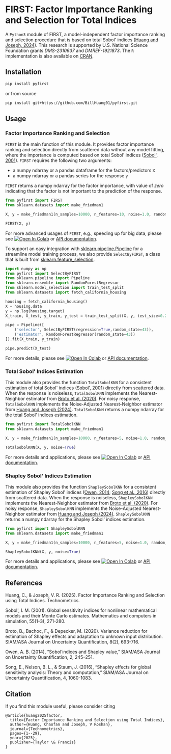 # FIRST: Factor Importance Ranking and Selection for Total Indices

A ``Python3`` module of FIRST, a model-independent factor importance ranking and selection procedure that is based on total Sobol' indices ([Huang and Joseph, 2024][1]). This research is supported by U.S. National Science Foundation grants *DMS-2310637* and *DMREF-1921873*. The ``R`` implementation is also available on [CRAN][2]. 

## Installation

```bash
pip install pyfirst
```

or from source

```bash
pip install git+https://github.com/BillHuang01/pyfirst.git
```

## Usage

### Factor Importance Ranking and Selection

``FIRST`` is the main function of this module. It provides factor importance ranking and selection directly from scattered data without any model fitting, where the importance is computed based on total Sobol' indices ([Sobol', 2001][5]). ``FIRST`` requires the following two arguments:
- a numpy ndarray or a pandas dataframe for the factors/predictors ``X`` 
- a numpy ndarray or a pandas series for the response ``y`` 

``FIRST`` returns a numpy ndarray for the factor importance, with value of *zero* indicating that the factor is not important to the prediction of the response.   

```python
from pyfirst import FIRST
from sklearn.datasets import make_friedman1

X, y = make_friedman1(n_samples=10000, n_features=10, noise=1.0, random_state=43)

FIRST(X, y)
```
For more advanced usages of ``FIRST``, e.g., speeding up for big data, please see [![Open In Colab](https://colab.research.google.com/assets/colab-badge.svg)][7] or [API documentation][10].

To support an easy integration with [sklearn.pipeline.Pipeline][3] for a streamline model training process, we also provide ``SelectByFIRST``, a class that is built from [sklearn.feature_selection][4].

```python
import numpy as np
from pyfirst import SelectByFIRST
from sklearn.pipeline import Pipeline
from sklearn.ensemble import RandomForestRegressor
from sklearn.model_selection import train_test_split
from sklearn.datasets import fetch_california_housing

housing = fetch_california_housing()
X = housing.data
y = np.log(housing.target)
X_train, X_test, y_train, y_test = train_test_split(X, y, test_size=0.2, random_state=43)

pipe = Pipeline([
    ('selector', SelectByFIRST(regression=True,random_state=43)),
    ('estimator', RandomForestRegressor(random_state=43))
]).fit(X_train, y_train)

pipe.predict(X_test)
```
For more details, please see [![Open In Colab](https://colab.research.google.com/assets/colab-badge.svg)][8] or [API documentation][11]. 

### Total Sobol' Indices Estimation

This module also provides the function ``TotalSobolKNN`` for a consistent estimation of total Sobol' indices ([Sobol', 2001][5]) directly from scattered data. When the response is noiseless, ``TotalSobolKNN`` implements the Nearest-Neighbor estimator from [Broto et al. (2020)][6]. For noisy response, ``TotalSobolKNN`` implements the Noise-Adjusted Nearest-Neighbor estimator from [Huang and Joseph (2024)][1]. ``TotalSobolKNN`` returns a numpy ndarray for the total Sobol' indices estimation.

```python
from pyfirst import TotalSobolKNN
from sklearn.datasets import make_friedman1

X, y = make_friedman1(n_samples=10000, n_features=5, noise=1.0, random_state=43)

TotalSobolKNN(X, y, noise=True)
```
For more details and applications, please see [![Open In Colab](https://colab.research.google.com/assets/colab-badge.svg)][9] or [API documentation][12]. 

### Shapley Sobol' Indices Estimation

This module also provides the function ``ShapleySobolKNN`` for a consistent estimation of Shapley Sobol' indices ([Owen, 2014][16]; [Song et al., 2016][17]) directly from scattered data. When the response is noiseless, ``ShapleySobolKNN`` implements the Nearest-Neighbor estimator from [Broto et al. (2020)][6]. For noisy response, ``ShapleySobolKNN`` implements the Noise-Adjusted Nearest-Neighbor estimator from [Huang and Joseph (2024)][1]. ``ShapleySobolKNN`` returns a numpy ndarray for the Shapley Sobol' indices estimation.

```python
from pyfirst import ShapleySobolKNN
from sklearn.datasets import make_friedman1

X, y = make_friedman1(n_samples=10000, n_features=5, noise=1.0, random_state=43)

ShapleySobolKNN(X, y, noise=True)
```
For more details and applications, please see [![Open In Colab](https://colab.research.google.com/assets/colab-badge.svg)][14] or [API documentation][15]. 

## References

Huang, C., & Joseph, V. R. (2025). Factor Importance Ranking and Selection using Total Indices. Technometrics.

Sobol', I. M. (2001). Global sensitivity indices for nonlinear mathematical models and their Monte Carlo estimates. Mathematics and computers in simulation, 55(1-3), 271-280.

Broto, B., Bachoc, F., & Depecker, M. (2020). Variance reduction for estimation of Shapley effects and adaptation to unknown input distribution. SIAM/ASA Journal on Uncertainty Quantification, 8(2), 693-716.

Owen, A. B. (2014), “Sobol’indices and Shapley value,” SIAM/ASA Journal on Uncertainty Quantification, 2, 245–251.

Song, E., Nelson, B. L., & Staum, J. (2016), “Shapley effects for global sensitivity analysis: Theory and computation,” SIAM/ASA Journal on Uncertainty Quantification, 4, 1060-1083.

## Citation

If you find this module useful, please consider citing 

```
@article{huang2025factor,
  title={Factor Importance Ranking and Selection using Total Indices},
  author={Huang, Chaofan and Joseph, V Roshan},
  journal={Technometrics},
  pages={1--29},
  year={2025},
  publisher={Taylor \& Francis}
}
```


[1]:https://www.tandfonline.com/doi/full/10.1080/00401706.2025.2483531
[2]:https://cran.r-project.org/web/packages/first/index.html
[3]:https://scikit-learn.org/stable/modules/generated/sklearn.pipeline.Pipeline.html
[4]: https://scikit-learn.org/stable/modules/feature_selection.html
[5]: https://www.sciencedirect.com/science/article/pii/S0378475400002706
[6]: https://epubs.siam.org/doi/10.1137/18M1234631
[7]: https://colab.research.google.com/github/BillHuang01/pyfirst/blob/main/docs/FIRST.ipynb
[8]: https://colab.research.google.com/github/BillHuang01/pyfirst/blob/main/docs/SelectByFIRST.ipynb
[9]: https://colab.research.google.com/github/BillHuang01/pyfirst/blob/main/docs/TotalSobolKNN.ipynb
[10]: https://pyfirst.readthedocs.io/en/latest/autoapi/pyfirst/index.html#pyfirst.FIRST
[11]: https://pyfirst.readthedocs.io/en/latest/autoapi/pyfirst/index.html#pyfirst.SelectByFIRST
[12]: https://pyfirst.readthedocs.io/en/latest/autoapi/pyfirst/index.html#pyfirst.TotalSobolKNN
[13]: https://pyfirst.readthedocs.io/
[14]: https://colab.research.google.com/github/BillHuang01/pyfirst/blob/main/docs/ShapleySobolKNN.ipynb
[15]: https://pyfirst.readthedocs.io/en/latest/autoapi/pyfirst/index.html#pyfirst.ShapleySobolKNN
[16]: https://epubs.siam.org/doi/10.1137/130936233
[17]: https://epubs.siam.org/doi/10.1137/15M1048070